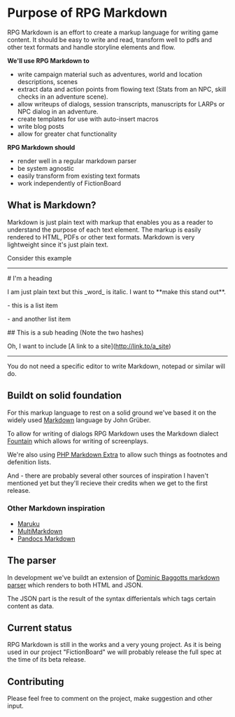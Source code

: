 # Purpose of RPG Markdown

RPG Markdown is an effort to create a markup language for writing game content. It should be easy to write and read, transform well
to pdfs and other text formats and handle storyline elements and flow.

**We'll use RPG Markdown to**

- write campaign material such as adventures, world and location descriptions, scenes
- extract data and action points from flowing text (Stats from an NPC, skill checks in an adventure scene).
- allow writeups of dialogs, session transcripts, manuscripts for LARPs or NPC dialog in an adventure.
- create templates for use with auto-insert macros
- write blog posts
- allow for greater chat functionality

**RPG Markdown should**

- render well in a regular markdown parser
- be system agnostic
- easily transform from existing text formats
- work independently of FictionBoard

## What is Markdown?

Markdown is just plain text with markup that enables you as a reader to understand the purpose of each text element. The markup is easily rendered to HTML, PDFs or other text formats. Markdown is very lightweight since it's just plain text.

Consider this example
- - -

\# I'm a heading

I am just plain text but this \_word_ is italic. I want to \*\*make this stand out**.

\- this is a list item

\- and another list item

\## This is a sub heading (Note the two hashes)

Oh, I want to include \[A link to a site](http://link.to/a_site) 

- - -

You do not need a specific editor to write Markdown, notepad or similar will do.


## Buildt on solid foundation

For this markup language to rest on a solid ground we've based it on the widely used [Markdown](http://daringfireball.net/projects/markdown/) language by John Grüber.

To allow for writing of dialogs RPG Markdown uses the Markdown dialect [Fountain](http://fountain.io/) which allows for writing of screenplays.

We're also using [PHP Markdown Extra](http://michelf.ca/projects/php-markdown/extra/) to allow such things as footnotes and defenition lists.

And - there are probably several other sources of inspiration I haven't mentioned yet but they'll recieve their credits when we get to the first release.

### Other Markdown inspiration

- [Maruku](http://maruku.rubyforge.org/maruku.html)
- [MultiMarkdown](http://fletcherpenney.net/multimarkdown/)
- [Pandocs Markdown](http://johnmacfarlane.net/pandoc/README.html#pandocs-markdown)

## The parser

In development we've buildt an extension of [Dominic Baggotts markdown parser](https://github.com/evilstreak/markdown-js) which renders to both HTML and JSON.

The JSON part is the result of the syntax differientals which tags certain content as data.

## Current status

RPG Markdown is still in the works and a very young project. As it is being used in our project "FictionBoard" we will probably release the full spec at the time of its beta release.

## Contributing 

Please feel free to comment on the project, make suggestion and other input.